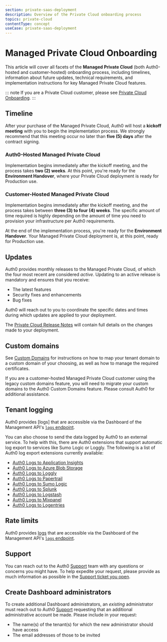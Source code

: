 ```yaml
---
section: private-saas-deployment
description: Overview of the Private Cloud onboarding process
topics: private-cloud
contentType: concept
useCase: private-saas-deployment
---
```

# Managed Private Cloud Onboarding

This article will cover all facets of the **Managed Private Cloud** (both Auth0-hosted and customer-hosted) onboarding process, including timelines, information about future updates, technical requirements, and implementation instructions for key Managed Private Cloud features.

::: note
If you are a Private Cloud customer, please see [Private Cloud Onboarding](/private-saas-deployment/onboarding/private-cloud). 
:::

## Timeline

After your purchase of the Managed Private Cloud, Auth0 will host a **kickoff meeting** with you to begin the implementation process. We strongly recommend that this meeting occur no later than **five (5) days** after the contract signing.

### Auth0-Hosted Managed Private Cloud

Implementation begins immediately after the kickoff meeting, and the process takes **two (2) weeks**. At this point, you're ready for the **Environment Handover**, where your Private Cloud deployment is ready for Production use.

### Customer-Hosted Managed Private Cloud

Implementation begins immediately after the kickoff meeting, and the process takes between **three (3) to four (4) weeks**. The specific amount of time required is highly depending on the amount of time you need to provision your infrastructure per Auth0 requirements.

At the end of the implementation process, you're ready for the **Environment Handover**. Your Managed Private Cloud deployment is, at this point, ready for Production use.

## Updates

Auth0 provides monthly releases to the Managed Private Cloud, of which the four most recent are considered *active*. Updating to an active release is mandatory and ensures that you receive:

* The latest features
* Security fixes and enhancements
* Bug fixes

Auth0 will reach out to you to coordinate the specific dates and times during which updates are applied to your deployment.

The [Private Cloud Release Notes](https://auth0.com/releases/) will contain full details on the changes made to your deployment.

## Custom domains

See [Custom Domains](/custom-domains) for instructions on how to map your tenant domain to a custom domain of your choosing, as well as how to manage the required certificates.

If you are a customer-hosted Managed Private Cloud customer using the legacy custom domains feature, you will need to migrate your custom domains to the Auth0 Custom Domains feature. Please consult Auth0 for additional assistance.

## Tenant logging

Auth0 provides [logs] that are accessible via the Dashboard of the Management API's [`logs` endpoint](/api/v2#!/Logs/get_logs).

You can also choose to send the data logged by Auth0 to an external service. To help with this, there are Auth0 extensions that support automatic log export to services like Sumo Logic or Loggly. The following is a list of Auth0 log export extensions currently available:

* [Auth0 Logs to Application Insights](/extensions/application-insight)
* [Auth0 Logs to Azure Blob Storage](/extensions/azure-blob-storage)
* [Auth0 Logs to Loggly](/extensions/loggly)
* [Auth0 Logs to Papertrail](/extensions/papertrail)
* [Auth0 Logs to Sumo Logic](/extensions/sumologic)
* [Auth0 Logs to Splunk](/extensions/splunk)
* [Auth0 Logs to Logstash](/extensions/logstash)
* [Auth0 Logs to Mixpanel](/extensions/mixpanel)
* [Auth0 Logs to Logentries](/extensions/logentries)

## Rate limits

Auth0 provides [logs](/logs) that are accessible via the Dashboard of the Management API's [`logs` endpoint](/api/v2#!/Logs/get_logs).

## Support

You can reach out to the Auth0 [Support](${env.DOMAIN_URL_SUPPORT}) team with any questions or concerns you might have. To help expedite your request, please provide as much information as possible in the [Support ticket you open](/support/tickets).

## Create Dashboard administrators

To create additional Dashboard administrators, an *existing* administrator must reach out to Auth0 [Support](${env.DOMAIN_URL_SUPPORT}) requesting that an additional administrative account be made. Please include in your request:

* The name(s) of the tenant(s) for which the new administrator should have access
* The email addresses of those to be invited